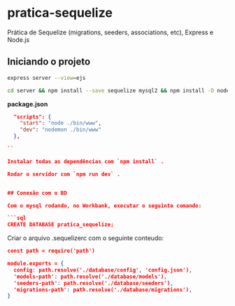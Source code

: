 # pratica-sequelize

Prática de Sequelize (migrations, seeders, associations, etc), Express e Node.js

## Iniciando o projeto

```sh
express server --view=ejs
```

```sh
cd server && npm install --save sequelize mysql2 && npm install -D nodemon sequelize-cli
```

**package.json**

```json
  "scripts": {
    "start": "node ./bin/www",
    "dev": "nodemon ./bin/www"
  },

``

Instalar todas as dependências com `npm install` .

Rodar o servidor com `npm run dev` .


## Conexão com o BD

Com o mysql rodando, no Workbank, executar o seguinte comando:

```sql
CREATE DATABASE pratica_sequelize;
```

Criar o arquivo .sequelizerc com o seguinte conteudo:

```json
const path = require('path')

module.exports = {
  config: path.resolve('./database/config', 'config.json'),
  'models-path': path.resolve('./database/models'),
  'seeders-path': path.resolve('./database/seeders'),
  'migrations-path': path.resolve('./database/migrations'),
}
```

